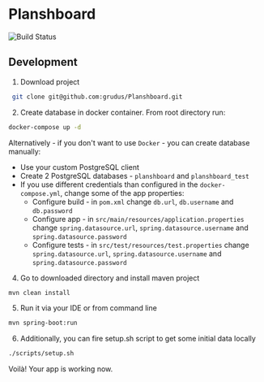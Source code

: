 # Planshboard

![Build Status](https://travis-ci.org/grudus/Planshboard.svg?branch=master)

## Development

1. Download project
```bash
 git clone git@github.com:grudus/Planshboard.git 
```

2. Create database in docker container. From root directory run:
```bash
docker-compose up -d
```

Alternatively - if you don't want to use `Docker` - you can create database manually:
 
* Use your custom PostgreSQL client
* Create 2 PostgreSQL databases - `planshboard` and `planshboard_test`
* If you use different credentials than configured in the `docker-compose.yml`, change some of the app properties:
    * Configure build - in `pom.xml` change `db.url`, `db.username` and `db.password` 
    * Configure app - in `src/main/resources/application.properties` change `spring.datasource.url`, `spring.datasource.username` and `spring.datasource.password` 
    * Configure tests - in `src/test/resources/test.properties` change `spring.datasource.url`, `spring.datasource.username` and `spring.datasource.password` 

4. Go to downloaded directory and install maven project 
```bash
mvn clean install
```

5. Run it via your IDE or from command line
```bash
mvn spring-boot:run
```
6. Additionally, you can fire setup.sh script to get some initial data locally
```bash
./scripts/setup.sh
```

Voilà! Your app is working now.
